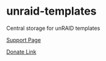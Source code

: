 # unraid-templates
Central storage for unRAID templates

[Support Page](https://forums.unraid.net/topic/135184-support-wupasscats-template-repository/)

[Donate Link](https://www.buymeacoffee.com/wupasscat)
